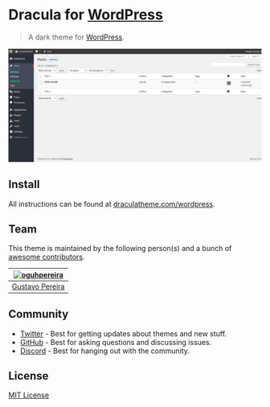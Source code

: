 # Dracula for [WordPress](https://wordpress.org/)

> A dark theme for [WordPress](https://wordpress.org/).

![Screenshot](./screenshot.png)

## Install

All instructions can be found at [draculatheme.com/wordpress](https://draculatheme.com/wordpress).

## Team

This theme is maintained by the following person(s) and a bunch of [awesome contributors](https://github.com/dracula/wordpress/graphs/contributors).

| [![oguhpereira](https://avatars3.githubusercontent.com/u/24482087?s=70&v=3)](https://github.com/oguhpereira) |
| ------------------------------------------------------------------------------------------------------------ |
| [Gustavo Pereira](https://github.com/oguhpereira)                                                            |

## Community

- [Twitter](https://twitter.com/draculatheme) - Best for getting updates about themes and new stuff.
- [GitHub](https://github.com/dracula/dracula-theme/discussions) - Best for asking questions and discussing issues.
- [Discord](https://draculatheme.com/discord-invite) - Best for hanging out with the community.

## License

[MIT License](./LICENSE)
